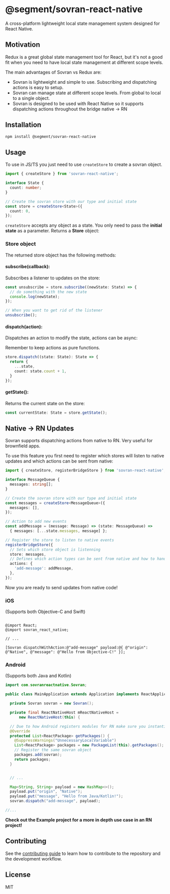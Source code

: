 # @segment/sovran-react-native

A cross-platform lightweight local state management system designed for React Native.

## Motivation

Redux is a great global state management tool for React, but it's not a good fit when you need to have local state management at different scope levels.

The main advantages of Sovran vs Redux are:

- Sovran is lightweight and simple to use. Subscribing and dispatching actions is easy to setup.
- Sovran can manage state at different scope levels. From global to local to a single object.
- Sovran is designed to be used with React Native so it supports dispatching actions throughout the bridge native -> RN
## Installation

```sh
npm install @segment/sovran-react-native
```

## Usage

To use in JS/TS you just need to use `createStore` to create a sovran object.

```ts
import { createStore } from 'sovran-react-native';

interface State {
  count: number;
}

// Create the sovran store with our type and initial state
const store = createStore<State>({
  count: 0,
});
```

`createStore` accepts any object as a state. 
You only need to pass the **initial state** as a parameter.
Returns a **Store** object:

### Store object

The returned store object has the following methods:

#### **subscribe(callback)**: 

Subscribes a listener to updates on the store:

```ts
const unsubscribe = store.subscribe((newState: State) => {
  // do something with the new state
  console.log(newState);
});

// When you want to get rid of the listener
unsubscribe();
```

#### **dispatch(action)**: 

Dispatches an action to modify the state, actions can be async:

Remember to keep actions as pure functions.

```ts
store.dispatch((state: State): State => {
  return {
    ...state,
    count: state.count + 1,
  }
});
```

#### **getState()**: 

Returns the current state on the store:

```ts
const currentState: State = store.getState();
```

## Native -> RN Updates

Sovran supports dispatching actions from native to RN. Very useful for brownfield apps.

To use this feature you first need to register which stores will listen to native updates and which actions can be sent from native:

```ts
import { createStore, registerBridgeStore } from 'sovran-react-native';

interface MessageQueue {
  messages: string[];
}

// Create the sovran store with our type and initial state
const messages = createStore<MessageQueue>({
  messages: [],
});

// Action to add new events
const addMessage = (message: Message) => (state: MessageQueue) =>
  { messages: [...state.messages, message] };

// Register the store to listen to native events
registerBridgeStore({
  // Sets which store object is listenning
  store: messages,
  // Defines which action types can be sent from native and how to handle them
  actions: {
    'add-message': addMessage,
  },
});
```

Now you are ready to send updates from native code!

### iOS

(Supports both Objective-C and Swift)

```objc

@import React;
@import sovran_react_native;

// ...

[Sovran dispatchWithAction:@"add-message" payload:@{ @"origin": @"Native", @"message": @"Hello from Objective-C!" }];
```

### Android

(Supports both Java and Kotlin)

```java
import com.sovranreactnative.Sovran;

public class MainApplication extends Application implements ReactApplication {

  private Sovran sovran = new Sovran();

  private final ReactNativeHost mReactNativeHost =
      new ReactNativeHost(this) {

  // Due to how Android registers modules for RN make sure you instantiate the Sovran Module package first and use the same one when you register it in you MainApplication
  @Override
  protected List<ReactPackage> getPackages() {
    @SuppressWarnings("UnnecessaryLocalVariable")
    List<ReactPackage> packages = new PackageList(this).getPackages();
    // Register the same sovran object
    packages.add(sovran);
    return packages;
  }


  // ...

  Map<String, String> payload = new HashMap<>();
  payload.put("origin", "Native");
  payload.put("message", "Hello from Java/Kotlin!");
  sovran.dispatch("add-message", payload);

//...
```

**Check out the Example project for a more in depth use case in an RN project!**

## Contributing

See the [contributing guide](CONTRIBUTING.md) to learn how to contribute to the repository and the development workflow.

## License

MIT
